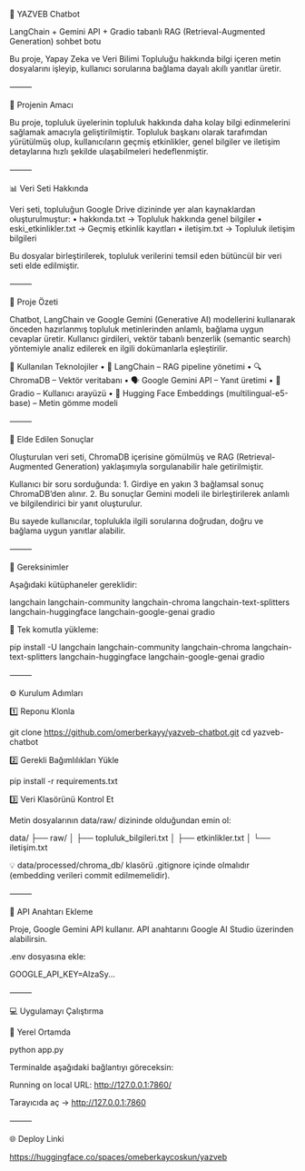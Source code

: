 🤖 YAZVEB Chatbot

LangChain + Gemini API + Gradio tabanlı RAG (Retrieval-Augmented Generation) sohbet botu

Bu proje, Yapay Zeka ve Veri Bilimi Topluluğu hakkında bilgi içeren metin dosyalarını işleyip, kullanıcı sorularına bağlama dayalı akıllı yanıtlar üretir.

⸻

🎯 Projenin Amacı

Bu proje, topluluk üyelerinin topluluk hakkında daha kolay bilgi edinmelerini sağlamak amacıyla geliştirilmiştir.
Topluluk başkanı olarak tarafımdan yürütülmüş olup, kullanıcıların geçmiş etkinlikler, genel bilgiler ve iletişim detaylarına hızlı şekilde ulaşabilmeleri hedeflenmiştir.

⸻

📊 Veri Seti Hakkında

Veri seti, topluluğun Google Drive dizininde yer alan kaynaklardan oluşturulmuştur:
	•	hakkında.txt → Topluluk hakkında genel bilgiler
	•	eski_etkinlikler.txt → Geçmiş etkinlik kayıtları
	•	iletişim.txt → Topluluk iletişim bilgileri

Bu dosyalar birleştirilerek, topluluk verilerini temsil eden bütüncül bir veri seti elde edilmiştir.

⸻

🚀 Proje Özeti

Chatbot, LangChain ve Google Gemini (Generative AI) modellerini kullanarak önceden hazırlanmış topluluk metinlerinden anlamlı, bağlama uygun cevaplar üretir.
Kullanıcı girdileri, vektör tabanlı benzerlik (semantic search) yöntemiyle analiz edilerek en ilgili dokümanlarla eşleştirilir.

🔧 Kullanılan Teknolojiler
	•	🧠 LangChain – RAG pipeline yönetimi
	•	🔍 ChromaDB – Vektör veritabanı
	•	🗣️ Google Gemini API – Yanıt üretimi
	•	💬 Gradio – Kullanıcı arayüzü
	•	💾 Hugging Face Embeddings (multilingual-e5-base) – Metin gömme modeli

⸻

🧠 Elde Edilen Sonuçlar

Oluşturulan veri seti, ChromaDB içerisine gömülmüş ve RAG (Retrieval-Augmented Generation) yaklaşımıyla sorgulanabilir hale getirilmiştir.

Kullanıcı bir soru sorduğunda:
	1.	Girdiye en yakın 3 bağlamsal sonuç ChromaDB’den alınır.
	2.	Bu sonuçlar Gemini modeli ile birleştirilerek anlamlı ve bilgilendirici bir yanıt oluşturulur.

Bu sayede kullanıcılar, toplulukla ilgili sorularına doğrudan, doğru ve bağlama uygun yanıtlar alabilir.

⸻

🧩 Gereksinimler

Aşağıdaki kütüphaneler gereklidir:

langchain
langchain-community
langchain-chroma
langchain-text-splitters
langchain-huggingface
langchain-google-genai
gradio

🧱 Tek komutla yükleme:

pip install -U langchain langchain-community langchain-chroma langchain-text-splitters langchain-huggingface langchain-google-genai gradio


⸻

⚙️ Kurulum Adımları

1️⃣ Reponu Klonla

git clone https://github.com/omerberkayy/yazveb-chatbot.git
cd yazveb-chatbot

2️⃣ Gerekli Bağımlılıkları Yükle

pip install -r requirements.txt

3️⃣ Veri Klasörünü Kontrol Et

Metin dosyalarının data/raw/ dizininde olduğundan emin ol:

data/
 ├── raw/
 │   ├── topluluk_bilgileri.txt
 │   ├── etkinlikler.txt
 │   └── iletişim.txt

💡 data/processed/chroma_db/ klasörü .gitignore içinde olmalıdır (embedding verileri commit edilmemelidir).

⸻

🔐 API Anahtarı Ekleme

Proje, Google Gemini API kullanır.
API anahtarını Google AI Studio üzerinden alabilirsin.

.env dosyasına ekle:

GOOGLE_API_KEY=AIzaSy...


⸻

💻 Uygulamayı Çalıştırma

🔸 Yerel Ortamda

python app.py

Terminalde aşağıdaki bağlantıyı göreceksin:

Running on local URL: http://127.0.0.1:7860/

Tarayıcıda aç → http://127.0.0.1:7860

⸻

🌐 Deploy Linki

https://huggingface.co/spaces/omeberkaycoskun/yazveb

